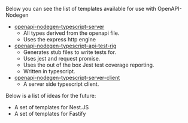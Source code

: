 Below you can see the list of templates available for use with OpenAPI-Nodegen

- [openapi-nodegen-typescript-server](https://github.com/acrontum/openapi-nodegen-typescript-server)
  - All types derived from the openapi file.
  - Uses the express http engine
- [openapi-nodegen-typescript-api-test-rig](https://github.com/acrontum/openapi-nodegen-typescript-api-test-rig)
  - Generates stub files to write tests for.
  - Uses jest and request promise.
  - Uses the out of the box Jest test coverage reporting.
  - Written in typescript.
- [openapi-nodegen-typescript-server-client](https://github.com/acrontum/openapi-nodegen-typescript-server-client)
  - A server side typescript client.

Below is a list of ideas for the future:
- A set of templates for Nest.JS
- A set of templates for Fastify
